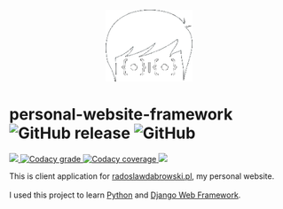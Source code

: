 <p align="center">
    <img src="./root/static/images/logo_white.png" height="130">
</p>

<h1>
   personal-website-framework
   <img alt="GitHub release" src="https://img.shields.io/github/release/radoslawdabrowski/personal-website-framework.svg?style=flat-square">
   <img alt="GitHub" src="https://img.shields.io/github/license/radoslawdabrowski/personal-website-framework.svg?style=flat-square">
</h1>
<div>
    <a href="https://travis-ci.org/radoslawdabrowski/personal-website-framework" alt="Travis CI">
        <img src="https://img.shields.io/travis/radoslawdabrowski/personal-website-framework.svg?style=flat-square&logo=travis-ci" />
    </a>
    <a href="https://www.codacy.com/app/radoslawdabrowski/personal-website-framework?utm_source=github.com&amp;utm_medium=referral&amp;utm_content=radoslawdabrowski/personal-website-framework&amp;utm_campaign=Badge_Coverage">           
        <img alt="Codacy grade" src="https://img.shields.io/codacy/grade/778cd998867c4743b0df2729ddc9ee19?style=flat-square&logo=codacy">
    </a>
    <a href="">
        <img alt="Codacy coverage" src="https://img.shields.io/codacy/coverage/778cd998867c4743b0df2729ddc9ee19?style=flat-square&logo=codacy">
    </a>
    <a href="https://radoslawdabrowski.pl" alt="Website">
        <img src="https://img.shields.io/website/https/radoslawdabrowski.pl.svg?style=flat-square&up_message=online" />
    </a>
</div>

This is client application for [radoslawdabrowski.pl](https://radoslawdabrowski.pl), my personal website.
<br><br>
I used this project to learn [Python](https://www.python.org) and [Django Web Framework](https://www.djangoproject.com).


